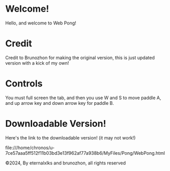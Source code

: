 # Welcome!
Hello, and welcome to Web Pong!

# Credit
Credit to Brunozhon for making the original version, this is just updated version with a kick of my own!

# Controls
You must full screen the tab, and then you use W and S to move paddle A, and up arrow key and down arrow key for paddle B.

# Downloadable Version!
Here's the link to the downloadable version! (it may not work!)

file:///home/chronos/u-7ce57aaa5ff512f11b03bd3e13f962af77a938b6/MyFiles/Pong/WebPong.html


©2024, By eternalxlks and brunozhon, all rights reserved

